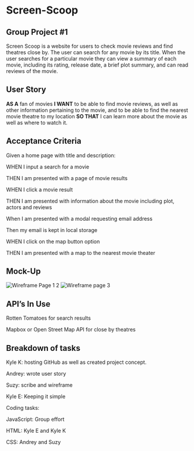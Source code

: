 # Screen-Scoop
## Group Project #1
Screen Scoop is a website for users to check movie reviews and find theatres close by. The user can search for any movie by its title.
When the user searches for a particular movie they can view a summary of each movie, including its rating, release date, a brief plot summary, and can read reviews of the movie.

## User Story
**AS A** fan of movies **I WANT** to be able to find movie reviews, as well as other information pertaining to the movie, and to be able to find the nearest movie theatre to my location **SO THAT** I can learn more about the movie as well as where to watch it.

## Acceptance Criteria
Given a home page with title and description:

WHEN I input a search for a movie 

THEN I am presented with a page of movie results 

WHEN I click a movie result

THEN I am presented with information about the movie including plot, actors and reviews

When I am presented with a modal requesting email address 

Then my email is kept in local storage 

WHEN I click on the map button option 

THEN I am presented with a map to the nearest movie theater

## Mock-Up
![Wireframe Page 1   2](https://user-images.githubusercontent.com/119367684/216157771-c8519996-3e75-4084-8d2d-dd08b3560182.png)
![Wireframe page 3](https://user-images.githubusercontent.com/119367684/216157609-3cc326cd-b030-47e6-a913-19e97819cb56.png)


## API’s In Use
Rotten Tomatoes for search results

Mapbox or Open Street Map API for close by theatres


## Breakdown of tasks 

Kyle K: hosting GitHub as well as created project concept.

Andrey: wrote user story 

Suzy: scribe and wireframe 

Kyle E: Keeping it simple 

Coding tasks:

JavaScript: Group effort

HTML: Kyle E and Kyle K 

CSS: Andrey and Suzy 
